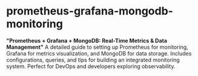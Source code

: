 # prometheus-grafana-mongodb-monitoring
**"Prometheus + Grafana + MongoDB: Real-Time Metrics &amp; Data Management"**   A detailed guide to setting up Prometheus for monitoring, Grafana for metrics visualization, and MongoDB for data storage. Includes configurations, queries, and tips for building an integrated monitoring system. Perfect for DevOps and developers exploring observability.

